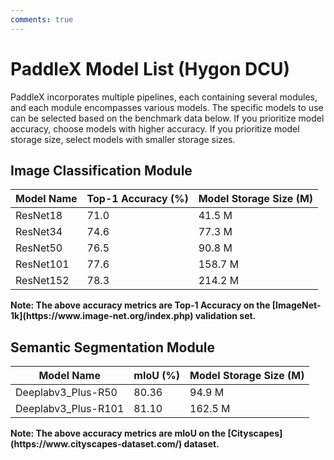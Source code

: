 ```yaml
---
comments: true
---
```


# PaddleX Model List (Hygon DCU)

PaddleX incorporates multiple pipelines, each containing several modules, and each module encompasses various models. The specific models to use can be selected based on the benchmark data below. If you prioritize model accuracy, choose models with higher accuracy. If you prioritize model storage size, select models with smaller storage sizes.

## Image Classification Module
<table>
<thead>
<tr>
<th>Model Name</th>
<th>Top-1 Accuracy (%)</th>
<th>Model Storage Size (M)</th>
</tr>
</thead>
<tbody>
<tr>
<td>ResNet18</td>
<td>71.0</td>
<td>41.5 M</td>
</tr>
<tr>
<td>ResNet34</td>
<td>74.6</td>
<td>77.3 M</td>
</tr>
<tr>
<td>ResNet50</td>
<td>76.5</td>
<td>90.8 M</td>
</tr>
<tr>
<td>ResNet101</td>
<td>77.6</td>
<td>158.7 M</td>
</tr>
<tr>
<td>ResNet152</td>
<td>78.3</td>
<td>214.2 M</td>
</tr>
</tbody>
</table>
<b>Note: The above accuracy metrics are Top-1 Accuracy on the [ImageNet-1k](https://www.image-net.org/index.php) validation set.</b>

## Semantic Segmentation Module
<table>
<thead>
<tr>
<th>Model Name</th>
<th>mIoU (%)</th>
<th>Model Storage Size (M)</th>
</tr>
</thead>
<tbody>
<tr>
<td>Deeplabv3_Plus-R50</td>
<td>80.36</td>
<td>94.9 M</td>
</tr>
<tr>
<td>Deeplabv3_Plus-R101</td>
<td>81.10</td>
<td>162.5 M</td>
</tr>
</tbody>
</table>
<b>Note: The above accuracy metrics are mIoU on the [Cityscapes](https://www.cityscapes-dataset.com/) dataset.</b>
